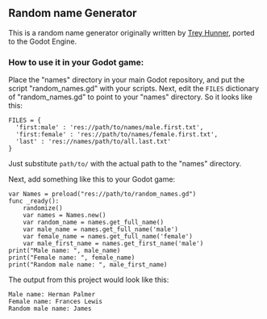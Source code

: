 ## Random name Generator

This is a random name generator originally written by [Trey Hunner](https://treyhunner.com/2013/02/random-name-generator/), ported to the Godot Engine.

### How to use it in your Godot game:

Place the "names" directory in your main Godot repository, and put the script "random\_names.gd" with your scripts. Next, edit the `FILES` dictionary of "random\_names.gd" to point to your "names" directory. So it looks like this:

    FILES = {
      'first:male' : 'res://path/to/names/male.first.txt',
      'first:female' : 'res://path/to/names/female.first.txt',
      'last' : 'res://names/path/to/all.last.txt'
    }

Just substitute `path/to/` with the actual path to the "names" directory.

Next, add something like this to your Godot game:

    var Names = preload("res://path/to/random_names.gd")
    func _ready():
        randomize()
        var names = Names.new()
        var random_name = names.get_full_name()
        var male_name = names.get_full_name('male')
        var female_name = names.get_full_name('female')
        var male_first_name = names.get_first_name('male')
	print("Male name: ", male_name)
	print("Female name: ", female_name)
	print("Random male name: ", male_first_name)

The output from this project would look like this:

	Male name: Herman Palmer
	Female name: Frances Lewis
	Random male name: James
